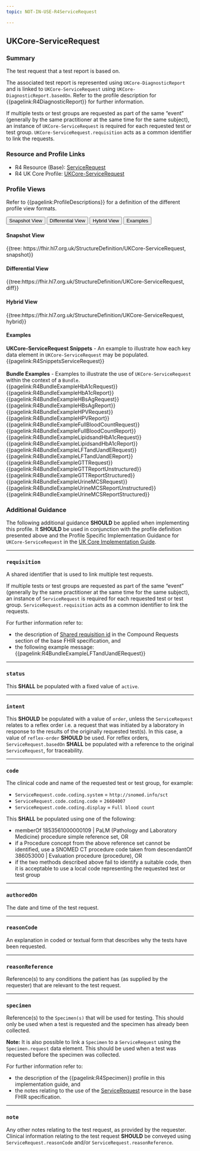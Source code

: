 ```yaml
---
topic: NOT-IN-USE-R4ServiceRequest

---
```

## UKCore-ServiceRequest

### Summary
The test request that a test report is based on.

The associated test report is represented using `UKCore-DiagnosticReport` and is linked to `UKCore-ServiceRequest` using `UKCore-DiagnosticReport.basedOn`. Refer to the profile description for {{pagelink:R4DiagnosticReport}} for further information.

If multiple tests or test groups are requested as part of the same “event” (generally by the same practitioner at the same time for the same subject), an instance of `UKCore-ServiceRequest` is required for each requested test or test group. `UKCore-ServiceRequest.requisition` acts as a common identifier to link the requests.

### Resource and Profile Links
* R4 Resource (Base): [ServiceRequest](https://hl7.org/fhir/R4/servicerequest.html)
* R4 UK Core Profile: [UKCore-ServiceRequest](https://simplifier.net/guide/uk-core-implementation-guide-stu2/home/profilesandextensions/profile-ukcore-servicerequest?current)

### Profile Views
Refer to {{pagelink:ProfileDescriptions}} for a definition of the different profile view formats.
<div class="tab fhirTree">
    <button class="tablinks active" onclick="openTab(event, 'Snapshot View')">Snapshot View</button>
    <button class="tablinks" onclick="openTab(event, 'Differential View')">Differential View</button>
    <button class="tablinks" onclick="openTab(event, 'Hybrid View')">Hybrid View</button>
    <button class="tablinks" onclick="openTab(event, 'Examples')">Examples</button>
</div>

<div id="Snapshot View" class="tabcontent" style="display:block">
    <h4>Snapshot View</h4>
    {{tree: https://fhir.hl7.org.uk/StructureDefinition/UKCore-ServiceRequest, snapshot}}
</div>

<div id="Differential View" class="tabcontent">
    <h4>Differential View</h4>
    {{tree:https://fhir.hl7.org.uk/StructureDefinition/UKCore-ServiceRequest, diff}}
</div>

<div id="Hybrid View" class="tabcontent">
    <h4>Hybrid View</h4>
    {{tree:https://fhir.hl7.org.uk/StructureDefinition/UKCore-ServiceRequest, hybrid}}
</div>

<div id="Examples" class="tabcontent">
    <h4>Examples</h4>
    <b>UKCore-ServiceRequest Snippets</b> - An example to illustrate how each key data element in <code>UKCore-ServiceRequest</code> may be populated.<br>{{pagelink:R4SnippetsServiceRequest}}<br><br>
    <b>Bundle Examples</b> - Examples to illustrate the use of <code>UKCore-ServiceRequest</code> within the context of a <code>Bundle</code>.<br>{{pagelink:R4BundleExampleHbA1cRequest}}<br>{{pagelink:R4BundleExampleHbA1cReport}}<br>{{pagelink:R4BundleExampleHBsAgRequest}}<br>{{pagelink:R4BundleExampleHBsAgReport}}<br>{{pagelink:R4BundleExampleHPVRequest}}<br>{{pagelink:R4BundleExampleHPVReport}}<br>{{pagelink:R4BundleExampleFullBloodCountRequest}}<br>{{pagelink:R4BundleExampleFullBloodCountReport}}<br>{{pagelink:R4BundleExampleLipidsandHbA1cRequest}}<br>{{pagelink:R4BundleExampleLipidsandHbA1cReport}}<br>{{pagelink:R4BundleExampleLFTandUandERequest}}<br>{{pagelink:R4BundleExampleLFTandUandEReport}}<br>{{pagelink:R4BundleExampleGTTRequest}}<br>{{pagelink:R4BundleExampleGTTReportUnstructured}}<br>{{pagelink:R4BundleExampleGTTReportStructured}}<br>{{pagelink:R4BundleExampleUrineMCSRequest}}<br>{{pagelink:R4BundleExampleUrineMCSReportUnstructured}}<br>{{pagelink:R4BundleExampleUrineMCSReportStructured}}<br>
</div>

### Additional Guidance
The following additional guidance **SHOULD** be applied when implementing this profile. It **SHOULD** be used in conjunction with the profile definition presented above and the Profile Specific Implementation Guidance for `UKCore-ServiceRequest` in the [UK Core Implementation Guide](https://simplifier.net/guide/uk-core-implementation-guide-stu2/home/profilesandextensions/profile-ukcore-servicerequest?current).

---

### `requisition`
A shared identifier that is used to link multiple test requests.

If multiple tests or test groups are requested as part of the same “event” (generally by the same practitioner at the same time for the same subject), an instance of `ServiceRequest` is required for each requested test or test group. `ServiceRequest.requisition` acts as a common identifier to link the requests.

For further information refer to:

* the description of [Shared requisition id](https://hl7.org/FHIR/R4/request.html#requisitionid) in the Compound Requests section of the base FHIR specification, and
* the following example message: {{pagelink:R4BundleExampleLFTandUandERequest}}

---

### `status`
This **SHALL** be populated with a fixed value of `active`.

---

### `intent`
This **SHOULD** be populated with a value of `order`, unless the `ServiceRequest` relates to a reflex order i.e. a request that was initiated by a laboratory in response to the results of the originally requested test(s). In this case, a value of `reflex-order` **SHOULD** be used. For reflex orders, `ServiceRequest.basedOn` **SHALL** be populated with a reference to the original `ServiceRequest`, for traceability.

---

### `code`
The clinical code and name of the requested test or test group, for example:

* `ServiceRequest.code.coding.system` = `http://snomed.info/sct`
* `ServiceRequest.code.coding.code` = `26604007`
* `ServiceRequest.code.coding.display` = `Full blood count`

This **SHALL** be populated using one of the following:

* memberOf 1853561000000109 | PaLM (Pathology and Laboratory Medicine) procedure simple reference set, OR
* if a Procedure concept from the above reference set cannot be identified, use a SNOMED CT procedure code taken from descendantOf 386053000 | Evaluation procedure (procedure), OR
* if the two methods described above fail to identify a suitable code, then it is acceptable to use a local code representing the requested test or test group

---

### `authoredOn`
The date and time of the test request.

---

### `reasonCode`
An explanation in coded or textual form that describes why the tests have been requested.

---

### `reasonReference`
Reference(s) to any conditions the patient has (as supplied by the requester) that are relevant to the test request.

---

### `specimen`
Reference(s) to the `Specimen(s)` that will be used for testing. This should only be used when a test is requested and the specimen has already been collected.

**Note:** It is also possible to link a `Specimen` to a `ServiceRequest` using the `Specimen.request` data element. This should be used when a test was requested before the specimen was collected.

For further information refer to:

* the description of the {{pagelink:R4Specimen}} profile in this implementation guide, and
* the notes relating to the use of the [ServiceRequest](https://hl7.org/fhir/R4/servicerequest.html#notes) resource in the base FHIR specification.

---

### `note`
Any other notes relating to the test request, as provided by the requester. Clinical information relating to the test request **SHOULD** be conveyed using `ServiceRequest.reasonCode` and/or `ServiceRequest.reasonReference`.
